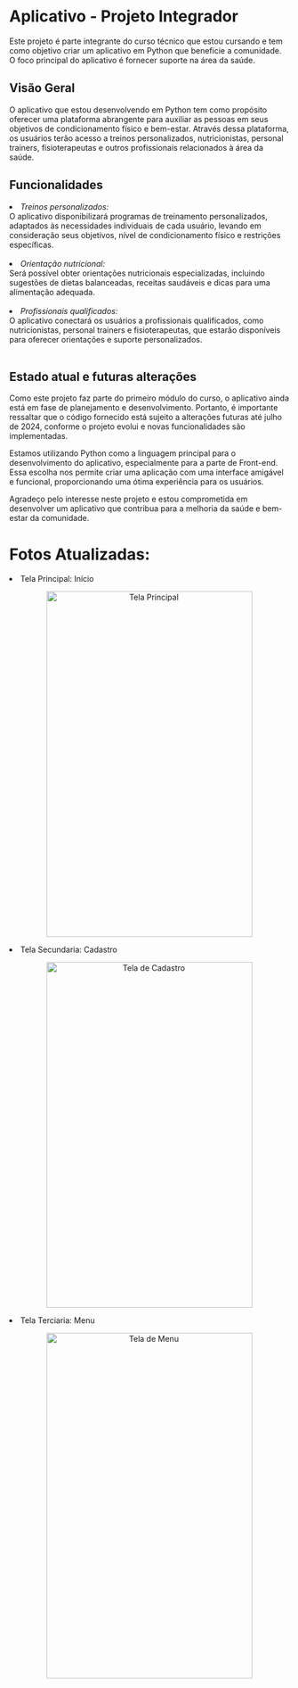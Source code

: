 # Aplicativo - Projeto Integrador

Este projeto é parte integrante do curso técnico que estou cursando e tem como objetivo criar um aplicativo em Python que beneficie a comunidade. O foco principal do aplicativo é fornecer suporte na área da saúde.

## Visão Geral 

O aplicativo  que estou desenvolvendo em Python tem como propósito oferecer uma plataforma abrangente para auxiliar as pessoas em seus objetivos de condicionamento físico e bem-estar. Através dessa plataforma, os usuários terão acesso a treinos personalizados, nutricionistas, personal trainers, fisioterapeutas e outros profissionais relacionados à área da saúde.

## Funcionalidades

<li><i>Treinos personalizados:</i></li>
O aplicativo disponibilizará programas de treinamento personalizados, adaptados às necessidades individuais de cada usuário, levando em consideração seus objetivos, nível de condicionamento físico e restrições específicas.
<br>
</br>
<li><i>Orientação nutricional:</i></li>
Será possível obter orientações nutricionais especializadas, incluindo sugestões de dietas balanceadas, receitas saudáveis e dicas para uma alimentação adequada.
<br>
</br>
<li><i>Profissionais qualificados:</i></li> O aplicativo conectará os usuários a profissionais qualificados, como nutricionistas, personal trainers e fisioterapeutas, que estarão disponíveis para oferecer orientações e suporte personalizados.
<br>
</br>

## Estado atual e futuras alterações

Como este projeto faz parte do primeiro módulo do curso, o aplicativo ainda está em fase de planejamento e desenvolvimento. Portanto, é importante ressaltar que o código fornecido está sujeito a alterações futuras até julho de 2024, conforme o projeto evolui e novas funcionalidades são implementadas.

Estamos utilizando Python como a linguagem principal para o desenvolvimento do aplicativo, especialmente para a parte de Front-end. Essa escolha nos permite criar uma aplicação com uma interface amigável e funcional, proporcionando uma ótima experiência para os usuários.

Agradeço pelo interesse neste projeto e estou comprometida em desenvolver um aplicativo que contribua para a melhoria da saúde e bem-estar da comunidade.

# Fotos Atualizadas:

<li>Tela Principal: Início</li>
<p align="center">
  <img src="https://github.com/evellynamelia/Projeto-Integrador/assets/128506800/71f8faa0-0998-4788-bb96-1ce26cf57e8e" alt="Tela Principal" width="370" height="620">
</p>

<li>Tela Secundaria: Cadastro</li>
<p align="center">
  <img src="https://github.com/evellynamelia/Projeto-Integrador/assets/128506800/fe537812-2c7b-4575-9490-bcf1db3a0569" alt="Tela de Cadastro" width="370" height="620">
</p>

<li>Tela Terciaria: Menu</li>
<p align="center">
  <img src="https://github.com/evellynamelia/Projeto-Integrador/assets/128506800/8553f943-68bc-4f7d-bafb-f4887e3e434c" alt="Tela de Menu" width="370" height="620">
</p>
